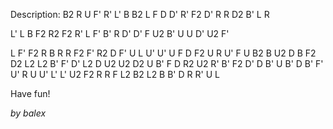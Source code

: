 Description:
B2 R U F' R' L' B B2 L F D D' R' F2 D' R R D2 B' L R

L' L B F2 R2 F2 R' L F' B' R D' D' F U2 B' U U D' U2 F'

L F' F2 R B R R F2 F' R2 D F' U L U' U' U F D F2 U R U' 
F U B2 B U2 D B F2 D2 L2 L2 B' F' D' L2 D U2 U2 D2 U B' 
F D R2 U2 R' B' F2 D' D B' U B' D B' F' U' R U U' L' L' 
U2 F2 R R F L2 B2 L2 B B' D R R' U L

Have fun!

_by balex_